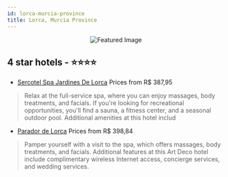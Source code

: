 ```yaml
---
id: lorca-murcia-province
title: Lorca, Murcia Province
---
```


<center><img src="https://i.travelapi.com/hotels/1000000/900000/892500/892443/80f3e908_z.jpg" alt="Featured Image" /></center>


##  4 star hotels - ⭐️⭐️⭐️⭐️

-    [Sercotel Spa Jardines De Lorca](https://us.hurb.com/hotels/lorca/sercotel-spa-jardines-de-lorca-JNP-JP904101?cmp=18055) Prices from R$ 387,95
   > Relax at the full-service spa, where you can enjoy massages, body treatments, and facials. If you're looking for recreational opportunities, you'll find a sauna, a fitness center, and a seasonal outdoor pool. Additional amenities at this hotel includ
-    [Parador de Lorca](https://us.hurb.com/hotels/lorca/parador-de-lorca-JNP-JP845619?cmp=18055) Prices from R$ 398,84
   > Pamper yourself with a visit to the spa, which offers massages, body treatments, and facials. Additional features at this Art Deco hotel include complimentary wireless Internet access, concierge services, and wedding services.
